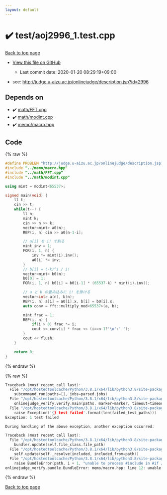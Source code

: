 ```yaml
---
layout: default
---
```


<!-- mathjax config similar to math.stackexchange -->
<script type="text/javascript" async
  src="https://cdnjs.cloudflare.com/ajax/libs/mathjax/2.7.5/MathJax.js?config=TeX-MML-AM_CHTML">
</script>
<script type="text/x-mathjax-config">
  MathJax.Hub.Config({
    TeX: { equationNumbers: { autoNumber: "AMS" }},
    tex2jax: {
      inlineMath: [ ['$','$'] ],
      processEscapes: true
    },
    "HTML-CSS": { matchFontHeight: false },
    displayAlign: "left",
    displayIndent: "2em"
  });
</script>

<script type="text/javascript" src="https://cdnjs.cloudflare.com/ajax/libs/jquery/3.4.1/jquery.min.js"></script>
<script src="https://cdn.jsdelivr.net/npm/jquery-balloon-js@1.1.2/jquery.balloon.min.js" integrity="sha256-ZEYs9VrgAeNuPvs15E39OsyOJaIkXEEt10fzxJ20+2I=" crossorigin="anonymous"></script>
<script type="text/javascript" src="../../assets/js/copy-button.js"></script>
<link rel="stylesheet" href="../../assets/css/copy-button.css" />


# :heavy_check_mark: test/aoj2996_1.test.cpp

<a href="../../index.html">Back to top page</a>

* <a href="{{ site.github.repository_url }}/blob/master/test/aoj2996_1.test.cpp">View this file on GitHub</a>
    - Last commit date: 2020-01-20 08:29:19+09:00


* see: <a href="http://judge.u-aizu.ac.jp/onlinejudge/description.jsp?id=2996">http://judge.u-aizu.ac.jp/onlinejudge/description.jsp?id=2996</a>


## Depends on

* :heavy_check_mark: <a href="../../library/math/FFT.cpp.html">math/FFT.cpp</a>
* :heavy_check_mark: <a href="../../library/math/modint.cpp.html">math/modint.cpp</a>
* :heavy_check_mark: <a href="../../library/memo/macro.hpp.html">memo/macro.hpp</a>


## Code

<a id="unbundled"></a>
{% raw %}
```cpp
#define PROBLEM "http://judge.u-aizu.ac.jp/onlinejudge/description.jsp?id=2996"
#include "../memo/macro.hpp"
#include "../math/FFT.cpp"
#include "../math/modint.cpp"

using mint = modint<65537>;

signed main(void) {
    ll t;
    cin >> t;
    while(t--) {
        ll n;
        mint k;
        cin >> n >> k;
        vector<mint> a0(n);
        REP(i, n) cin >> a0[n-1-i];

        // a[i] を i! で割る
        mint inv = 1;
        FOR(i, 1, n) {
            inv *= mint(i).inv();
            a0[i] *= inv;
        }
        // b[i] = (-k)^i / i!
        vector<mint> b0(n);
        b0[0] = 1;
        FOR(i, 1, n) b0[i] = b0[i-1] * (65537-k) * mint(i).inv();

        // a と b の畳み込みに i! を掛ける
        vector<int> a(n), b(n);
        REP(i, n) a[i] = a0[i].x, b[i] = b0[i].x;
        auto conv = fft::multiply_mod<65537>(a, b);

        mint frac = 1;
        REP(i, n) {
            if(i > 0) frac *= i;
            cout << conv[i] * frac << (i==n-1?'\n':' ');
        }
        cout << flush;
    }

    return 0;
}
```
{% endraw %}

<a id="bundled"></a>
{% raw %}
```cpp
Traceback (most recent call last):
  File "/opt/hostedtoolcache/Python/3.8.1/x64/lib/python3.8/site-packages/onlinejudge_verify/main.py", line 173, in main
    subcommand_run(paths=[], jobs=parsed.jobs)
  File "/opt/hostedtoolcache/Python/3.8.1/x64/lib/python3.8/site-packages/onlinejudge_verify/main.py", line 66, in subcommand_run
    onlinejudge_verify.verify.main(paths, marker=marker, timeout=timeout, jobs=jobs)
  File "/opt/hostedtoolcache/Python/3.8.1/x64/lib/python3.8/site-packages/onlinejudge_verify/verify.py", line 129, in main
    raise Exception('{} test failed'.format(len(failed_test_paths)))
Exception: 1 test failed

During handling of the above exception, another exception occurred:

Traceback (most recent call last):
  File "/opt/hostedtoolcache/Python/3.8.1/x64/lib/python3.8/site-packages/onlinejudge_verify/docs.py", line 340, in write_contents
    bundler.update(self.file_class.file_path)
  File "/opt/hostedtoolcache/Python/3.8.1/x64/lib/python3.8/site-packages/onlinejudge_verify/bundle.py", line 154, in update
    self.update(self._resolve(included, included_from=path))
  File "/opt/hostedtoolcache/Python/3.8.1/x64/lib/python3.8/site-packages/onlinejudge_verify/bundle.py", line 153, in update
    raise BundleError(path, i + 1, "unable to process #include in #if / #ifdef / #ifndef other than include guards")
onlinejudge_verify.bundle.BundleError: memo/macro.hpp: line 12: unable to process #include in #if / #ifdef / #ifndef other than include guards

```
{% endraw %}

<a href="../../index.html">Back to top page</a>

